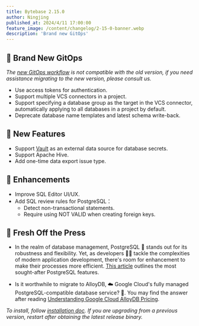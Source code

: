 ```yaml
---
title: Bytebase 2.15.0
author: Ningjing
published_at: 2024/4/11 17:00:00
feature_image: /content/changelog/2-15-0-banner.webp
description: 'Brand new GitOps'
---
```

## 🔔 Brand New GitOps

_The [new GitOps workflow](/docs/vcs-integration/overview/) is not compatible with the old version, if you need assistance migrating to the new version, please consult us._

  - Use access tokens for authentication.
  - Support multiple VCS connectors in a project.
  - Support specifying a database group as the target in the VCS connector, automatically applying to all databases in a project by default.
  - Deprecate database name templates and latest schema write-back.

## 🚀 New Features

- Support [Vault](/docs/get-started/instance/#hashicorp-vault) as an external data source for database secrets.
- Support Apache Hive.
- Add one-time data export issue type.

## 🎄 Enhancements

- Improve SQL Editor UI/UX.
- Add SQL review rules for PostgreSQL：
  - Detect non-transactional statements.
  - Require using NOT VALID when creating foreign keys.

## 📰 Fresh Off the Press

- In the realm of database management, PostgreSQL 🐘 stands out for its robustness and flexibility. Yet, as developers 🧑‍💻 tackle the complexities of modern application development, there's room for enhancement to make their processes more efficient. [This article](/blog/features-i-wish-postgres-had/) outlines the most sought-after PostgreSQL features.

- Is it worthwhile to migrate to AlloyDB, ☁️ Google Cloud's fully managed PostgreSQL-compatible database service? 🧐. You may find the answer after reading [Understanding Google Cloud AlloyDB Pricing](/blog/understanding-google-alloydb-pricing/).

_To install, follow [installation doc](/docs/get-started/install/overview). If you are upgrading from a previous version, restart after obtaining the latest release binary._
